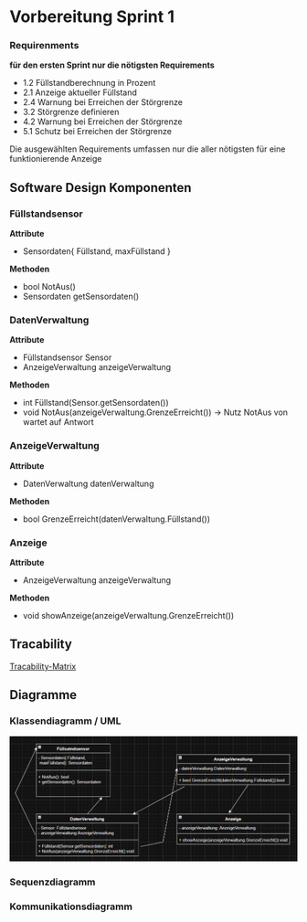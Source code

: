 # Vorbereitung Sprint 1

### Requirenments

**für den ersten Sprint nur die nötigsten Requirements**

- 1.2 Füllstandberechnung in Prozent
- 2.1 Anzeige aktueller Füllstand
- 2.4 Warnung bei Erreichen der Störgrenze
- 3.2 Störgrenze definieren
- 4.2 Warnung bei Erreichen der Störgrenze
- 5.1 Schutz bei Erreichen der Störgrenze

Die ausgewählten Requirements umfassen nur die aller nötigsten für eine funktionierende Anzeige

## Software Design Komponenten

### Füllstandsensor

**Attribute**
- Sensordaten{ Füllstand, maxFüllstand }

**Methoden**
- bool NotAus()
- Sensordaten getSensordaten()

### DatenVerwaltung

**Attribute**
- Füllstandsensor Sensor
- AnzeigeVerwaltung anzeigeVerwaltung

**Methoden**
- int Füllstand(Sensor.getSensordaten())
- void NotAus(anzeigeVerwaltung.GrenzeErreicht()) -> Nutz NotAus von wartet auf Antwort

### AnzeigeVerwaltung

**Attribute**
- DatenVerwaltung datenVerwaltung

**Methoden**
- bool GrenzeErreicht(datenVerwaltung.Füllstand())

### Anzeige

**Attribute**
- AnzeigeVerwaltung anzeigeVerwaltung

**Methoden**
- void showAnzeige(anzeigeVerwaltung.GrenzeErreicht())

## Tracability

[Tracability-Matrix](/docs/Tracability.md)

## Diagramme

### Klassendiagramm / UML

![](/docs/Graphiken/UML.png)

### Sequenzdiagramm


### Kommunikationsdiagramm

